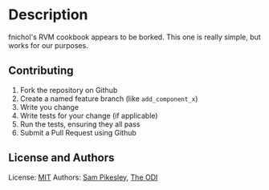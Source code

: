 Description
===========

fnichol's RVM cookbook appears to be borked. This one is really simple, but works for our purposes.

Contributing
------------

1. Fork the repository on Github
2. Create a named feature branch (like `add_component_x`)
3. Write you change
4. Write tests for your change (if applicable)
5. Run the tests, ensuring they all pass
6. Submit a Pull Request using Github

License and Authors
-------------------

License: [MIT](http://opensource.org/licenses/MIT)
Authors: [Sam Pikesley](http://twitter.com/pikesley), [The ODI](http://twitter.com/theoditech)
